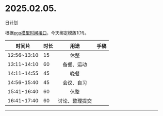 # 2025.02.05.
日计划

根据[ego模型时间接口](https://gitee.com/hyg/blog/blob/master/timeflow.md)，今天绑定模版1(1f)。

| 时间片 | 时长 | 用途 | 手稿 |
| --- | --- | :---: | --- |
| 12:56~13:10 | 15 | 休整 |  |
| 13:11~14:10 | 60 | 备餐、运动 |  |
| 14:11~14:55 | 45 | 晚餐 |  |
| 14:56~15:40 | 45 | 会议、自习 |  |
| 15:41~16:40 | 60 | 休整 |  |
| 16:41~17:40 | 60 | 讨论、整理提交 |  |

---

